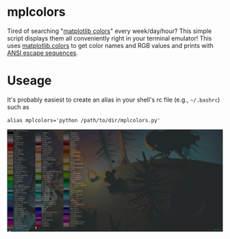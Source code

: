 # mplcolors
Tired of searching "[matplotlib colors](https://duckduckgo.com/?q=matplotlib+colors&atb=v275-4&ia=web)" every week/day/hour?
This simple script displays them all conveniently right in your terminal emulator!
This uses [matplotlib.colors](https://matplotlib.org/stable/api/colors_api.html) to get color names and RGB values and prints 
with [ANSI escape sequences](https://stackoverflow.com/questions/4842424/list-of-ansi-color-escape-sequences).

# Useage
It's probably easiest to create an alias in your shell's rc file (e.g., `~/.bashrc`) such as 
```shell
alias mplcolors='python /path/to/dir/mplcolors.py'
```

![Screenshot showing the script in use](screenshot.png)
